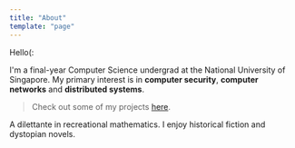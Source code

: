 ```yaml
---
title: "About"
template: "page"
---
```


Hello(:

I'm a final-year Computer Science undergrad at the National University of Singapore. My primary interest is in **computer security**, **computer networks** and **distributed systems**. 

> Check out some of my projects [here](/pages/projects/).

A dilettante in recreational mathematics. I enjoy historical fiction and dystopian novels.
